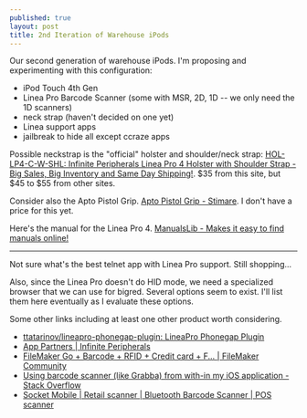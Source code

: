 ```yaml
---
published: true
layout: post
title: 2nd Iteration of Warehouse iPods
---
```




Our second generation of warehouse iPods. I'm proposing and experimenting with this configuration:

* iPod Touch 4th Gen
* Linea Pro Barcode Scanner (some with MSR, 2D, 1D -- we only need the 1D scanners)
* neck strap (haven't decided on one yet)
* Linea support apps
* jailbreak to hide all except ccraze apps

Possible neckstrap is the "official" holster and shoulder/neck strap: [HOL-LP4-C-W-SHL: Infinite Peripherals Linea Pro 4 Holster with Shoulder Strap - Big Sales, Big Inventory and Same Day Shipping!](http://www.barcodegiant.com/infinite-peripherals/part-hol-lp4-c-w-shl.htm). $35 from this site, but $45 to $55 from other sites.

Consider also the Apto Pistol Grip. [Apto Pistol Grip - Stimare](https://stimare.net/products/linea-pro-scanners/linea-pro-accessories/apto-pistol-grip/). I don't have a price for this yet.

Here's the manual for the Linea Pro 4. [ManualsLib - Makes it easy to find manuals online!](http://data.manualslib.com/pdf3/64/6359/635849-infinite_peripherals/lineapro_4.pdf?07972987a7311320dddbc02f7be5a614)

---

Not sure what's the best telnet app with Linea Pro support. Still shopping...

Also, since the Linea Pro doesn't do HID mode, we need a specialized browser that we can use for bigred. Several options seem to exist. I'll list them here eventually as I evaluate these options.

Some other links including at least one other product worth considering.

* [ttatarinov/lineapro-phonegap-plugin: LineaPro Phonegap Plugin](https://github.com/ttatarinov/lineapro-phonegap-plugin)
* [App Partners | Infinite Peripherals](https://ipcmobile.com/app-partners/)
* [FileMaker Go + Barcode + RFID + Credit card + F... | FileMaker Community](https://community.filemaker.com/thread/76033?tstart=0)
* [Using barcode scanner (like Grabba) from with-in my iOS application - Stack Overflow](http://stackoverflow.com/questions/15200313/using-barcode-scanner-like-grabba-from-with-in-my-ios-application)
* [Socket Mobile | Retail scanner | Bluetooth Barcode Scanner | POS scanner](https://www.socketmobile.com/products/series-8-attachable/overview)

